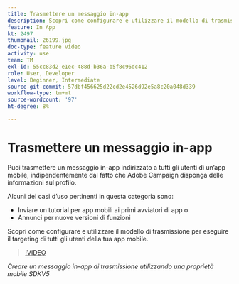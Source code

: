 ```yaml
---
title: Trasmettere un messaggio in-app
description: Scopri come configurare e utilizzare il modello di trasmissione per eseguire il targeting di tutti gli utenti della tua app mobile.
feature: In App
kt: 2497
thumbnail: 26199.jpg
doc-type: feature video
activity: use
team: TM
exl-id: 55cc83d2-e1ec-488d-b36a-b5f8c96dc412
role: User, Developer
level: Beginner, Intermediate
source-git-commit: 57dbf456625d22cd2e4526d92e5a8c20a048d339
workflow-type: tm+mt
source-wordcount: '97'
ht-degree: 8%

---
```


# Trasmettere un messaggio in-app

Puoi trasmettere un messaggio in-app indirizzato a tutti gli utenti di un’app mobile, indipendentemente dal fatto che Adobe Campaign disponga delle informazioni sul profilo.

Alcuni dei casi d’uso pertinenti in questa categoria sono:

* Inviare un tutorial per app mobili ai primi avviatori di app o
* Annunci per nuove versioni di funzioni

Scopri come configurare e utilizzare il modello di trasmissione per eseguire il targeting di tutti gli utenti della tua app mobile.

>[!VIDEO](https://video.tv.adobe.com/v/26199?quality=12)

*Creare un messaggio in-app di trasmissione utilizzando una proprietà mobile SDKV5*
